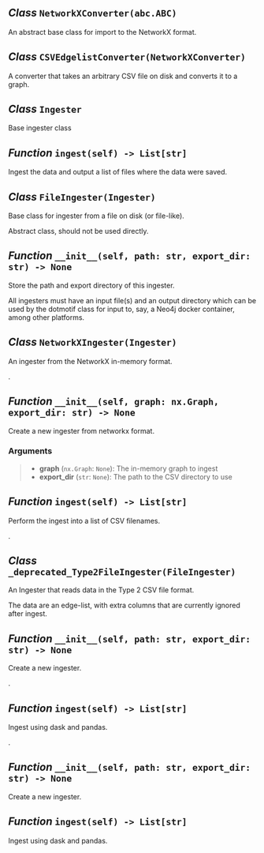 ## *Class* `NetworkXConverter(abc.ABC)`


An abstract base class for import to the NetworkX format.



## *Class* `CSVEdgelistConverter(NetworkXConverter)`


A converter that takes an arbitrary CSV file on disk and converts it to a graph.



## *Class* `Ingester`


Base ingester class


## *Function* `ingest(self) -> List[str]`


Ingest the data and output a list of files where the data were saved.


## *Class* `FileIngester(Ingester)`


Base class for ingester from a file on disk (or file-like).

Abstract class, should not be used directly.


## *Function* `__init__(self, path: str, export_dir: str) -> None`


Store the path and export directory of this ingester.

All ingesters must have an input file(s) and an output directory which can be used by the dotmotif class for input to, say, a Neo4j docker container, among other platforms.


## *Class* `NetworkXIngester(Ingester)`


An ingester from the NetworkX in-memory format.

.


## *Function* `__init__(self, graph: nx.Graph, export_dir: str) -> None`


Create a new ingester from networkx format.

### Arguments
> - **graph** (`nx.Graph`: `None`): The in-memory graph to ingest
> - **export_dir** (`str`: `None`): The path to the CSV directory to use



## *Function* `ingest(self) -> List[str]`


Perform the ingest into a list of CSV filenames.

.


## *Class* `_deprecated_Type2FileIngester(FileIngester)`


An Ingester that reads data in the Type 2 CSV file format.

The data are an edge-list, with extra columns that are currently ignored after ingest.


## *Function* `__init__(self, path: str, export_dir: str) -> None`


Create a new ingester.

.


## *Function* `ingest(self) -> List[str]`


Ingest using dask and pandas.

.


## *Function* `__init__(self, path: str, export_dir: str) -> None`


Create a new ingester.


## *Function* `ingest(self) -> List[str]`


Ingest using dask and pandas.
